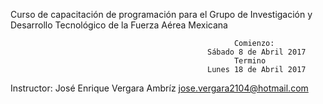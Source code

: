   Curso de capacitación de programación para el Grupo de Investigación y Desarrollo Tecnológico de la Fuerza Aérea Mexicana

                                                      Comienzo:
                                                Sábado 8 de Abril 2017
                                                      Termino
                                                Lunes 18 de Abril 2017
                                                
                                                
                                                
                                                
                                                
Instructor:
José Enrique Vergara Ambríz
jose.vergara2104@hotmail.com
